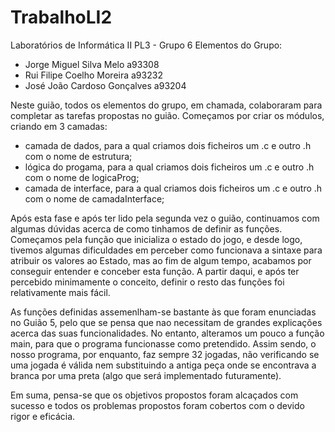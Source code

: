 # TrabalhoLI2
Laboratórios de Informática II PL3 - Grupo 6 
Elementos do Grupo:
- Jorge Miguel Silva Melo a93308
- Rui Filipe Coelho Moreira a93232
- José João Cardoso Gonçalves a93204

Neste guião, todos os elementos do grupo, em chamada, colaboraram para completar as tarefas propostas no guião.
Começamos por criar os módulos, criando em 3 camadas:
- camada de dados, para a qual criamos dois ficheiros um .c e outro .h com o nome de estrutura;
- lógica do progama, para a qual criamos dois ficheiros um .c e outro .h com o nome de logicaProg;
- camada de interface, para a qual criamos dois ficheiros um .c e outro .h com o nome de camadaInterface;

Após esta fase e após ter lido pela segunda vez o guião, continuamos com algumas dúvidas acerca de como tinhamos de definir as 
funções. Começamos pela função que inicializa o estado do jogo, e desde logo, tivemos algumas dificuldades em perceber como funcionava a sintaxe para atribuir os valores ao Estado, mas ao fim de algum tempo, acabamos por conseguir entender e conceber esta função.
A partir daqui, e após ter percebido minimamente o conceito, definir o resto das funções foi relativamente mais fácil.

As funções definidas assemenlham-se bastante às que foram enunciadas no Guião 5, pelo que se pensa que nao necessitam de grandes explicações acerca das suas funcionalidades. No entanto, alteramos um pouco a função main, para que o programa funcionasse como pretendido.
Assim sendo, o nosso programa, por enquanto, faz sempre 32 jogadas, não verificando se uma jogada é válida nem substituindo a antiga peça onde se encontrava a branca por uma preta (algo que será implementado futuramente).

Em suma, pensa-se que os objetivos propostos foram alcaçados com sucesso e todos os problemas propostos foram cobertos com o devido rigor e eficácia.
